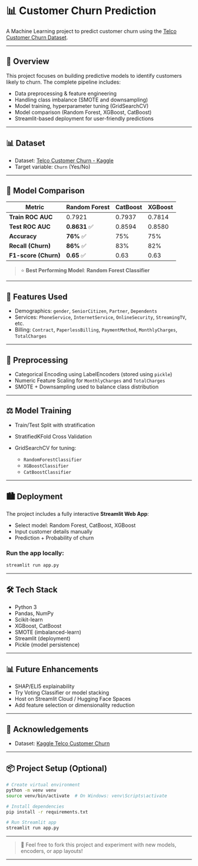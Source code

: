 # 📊 Customer Churn Prediction

A Machine Learning project to predict customer churn using the [Telco Customer Churn Dataset](https://www.kaggle.com/datasets/blastchar/telco-customer-churn).

---

## 🚀 Overview

This project focuses on building predictive models to identify customers likely to churn. The complete pipeline includes:

* Data preprocessing & feature engineering
* Handling class imbalance (SMOTE and downsampling)
* Model training, hyperparameter tuning (GridSearchCV)
* Model comparison (Random Forest, XGBoost, CatBoost)
* Streamlit-based deployment for user-friendly predictions

---

## 📊 Dataset

* Dataset: [Telco Customer Churn - Kaggle](https://www.kaggle.com/datasets/blastchar/telco-customer-churn)
* Target variable: `Churn` (Yes/No)

---

## 🎯 Model Comparison

| Metric               | Random Forest | CatBoost | XGBoost |
| -------------------- | ------------- | -------- | ------- |
| **Train ROC AUC**    | 0.7921        | 0.7937   | 0.7814  |
| **Test ROC AUC**     | **0.8631** ✅  | 0.8594   | 0.8580  |
| **Accuracy**         | **76%** ✅     | 75%      | 75%     |
| **Recall (Churn)**   | **86%** ✅     | 83%      | 82%     |
| **F1-score (Churn)** | **0.65** ✅    | 0.63     | 0.63    |

> ⭐ **Best Performing Model**: **Random Forest Classifier**

---

## 📅 Features Used

* Demographics: `gender`, `SeniorCitizen`, `Partner`, `Dependents`
* Services: `PhoneService`, `InternetService`, `OnlineSecurity`, `StreamingTV`, etc.
* Billing: `Contract`, `PaperlessBilling`, `PaymentMethod`, `MonthlyCharges`, `TotalCharges`

---

## 📆 Preprocessing

* Categorical Encoding using LabelEncoders (stored using `pickle`)
* Numeric Feature Scaling for `MonthlyCharges` and `TotalCharges`
* SMOTE + Downsampling used to balance class distribution

---

## ⚖️ Model Training

* Train/Test Split with stratification
* StratifiedKFold Cross Validation
* GridSearchCV for tuning:

  * `RandomForestClassifier`
  * `XGBoostClassifier`
  * `CatBoostClassifier`

---

## 🏙️ Deployment

The project includes a fully interactive **Streamlit Web App**:

* Select model: Random Forest, CatBoost, XGBoost
* Input customer details manually
* Prediction + Probability of churn

### Run the app locally:

```bash
streamlit run app.py
```

---

## 🛠️ Tech Stack

* Python 3
* Pandas, NumPy
* Scikit-learn
* XGBoost, CatBoost
* SMOTE (imbalanced-learn)
* Streamlit (deployment)
* Pickle (model persistence)

---

## 📊 Future Enhancements

* SHAP/ELI5 explainability
* Try Voting Classifier or model stacking
* Host on Streamlit Cloud / Hugging Face Spaces
* Add feature selection or dimensionality reduction

---

## 🎉 Acknowledgements

* Dataset: [Kaggle Telco Customer Churn](https://www.kaggle.com/datasets/blastchar/telco-customer-churn)

---

## 📦 Project Setup (Optional)

```bash
# Create virtual environment
python -m venv venv
source venv/bin/activate  # On Windows: venv\Scripts\activate

# Install dependencies
pip install -r requirements.txt

# Run Streamlit app
streamlit run app.py
```

---

> 🌟 Feel free to fork this project and experiment with new models, encoders, or app layouts!

---
